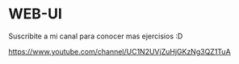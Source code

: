 # WEB-UI

Suscribite a mi canal para conocer mas ejercisios :D

https://www.youtube.com/channel/UC1N2UVjZuHjGKzNg3QZ1TuA
